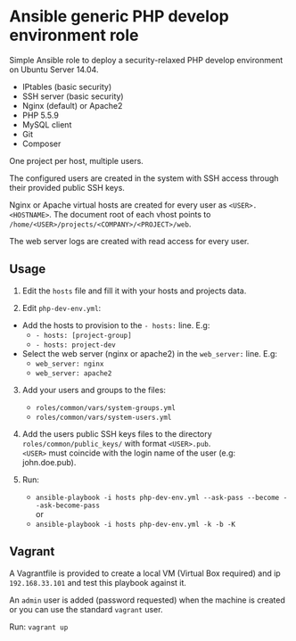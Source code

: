 # Ansible generic PHP develop environment role

Simple Ansible role to deploy a security-relaxed PHP develop environment on Ubuntu Server 14.04.

- IPtables (basic security)
- SSH server (basic security)
- Nginx (default) or Apache2
- PHP 5.5.9
- MySQL client
- Git
- Composer

One project per host, multiple users.

The configured users are created in the system with SSH access through their provided public SSH keys.

Nginx or Apache virtual hosts are created for every user as ```<USER>.<HOSTNAME>```. The document root of each vhost points to ```/home/<USER>/projects/<COMPANY>/<PROJECT>/web```.

The web server logs are created with read access for every user.

## Usage

1. Edit the ```hosts``` file and fill it with your hosts and projects data.

2. Edit ```php-dev-env.yml```:
  * Add the hosts to provision to the ```- hosts:``` line. E.g:
    * ```- hosts: [project-group]```
    * ```- hosts: project-dev```
  * Select the web server (nginx or apache2) in the ```web_server:``` line. E.g:
    * ```web_server: nginx```
    * ```web_server: apache2```

3. Add your users and groups to the files:
     - ```roles/common/vars/system-groups.yml```
     - ```roles/common/vars/system-users.yml```

4. Add the users public SSH keys files to the directory ```roles/common/public_keys/``` with format ```<USER>.pub```.  
   ```<USER>``` must coincide with the login name of the user (e.g: john.doe.pub).

5. Run:
    * ```ansible-playbook -i hosts php-dev-env.yml --ask-pass --become --ask-become-pass```  
    or
    * ```ansible-playbook -i hosts php-dev-env.yml -k -b -K```

## Vagrant

A Vagrantfile is provided to create a local VM (Virtual Box required) and ip ```192.168.33.101``` and test this playbook against it.

An ```admin``` user is added (password requested) when the machine is created or you can use the standard ```vagrant``` user.

Run: ```vagrant up```
